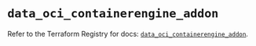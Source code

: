 # `data_oci_containerengine_addon`

Refer to the Terraform Registry for docs: [`data_oci_containerengine_addon`](https://registry.terraform.io/providers/hashicorp/oci/7.19.0/docs/data-sources/containerengine_addon).
